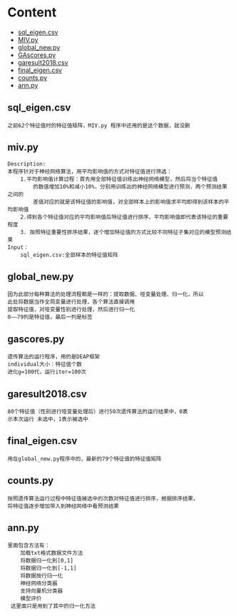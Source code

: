 # Content

* [sql_eigen.csv](#sql_eigen.csv)
* [MIV.py](#miv.py)  
* [global_new.py](#global_new.py)  
* [GAscores.py](#gascores.py)  
* [garesult2018.csv](#garesult2018.csv)
* [final_eigen.csv](#final_eigen.csv)
* [counts.py](#counts.py)
* [ann.py](#ann.py)

## sql_eigen.csv
    之前62个特征值时的特征值矩阵，MIV.py 程序中还用的是这个数据，就没删
    
## miv.py
    Description:
    本程序针对于神经网络算法，用平均影响值的方式对特征值进行筛选：
        1.平均影响值计算过程：首先用全部特征值训练出神经网络模型，然后将当个特征值
            的数值增加10%和减小10%，分别用训练出的神经网络模型进行预测，两个预测结果之间的
            差值对应的就是该特征值的影响值，对全部样本上的影响值求平均即得到该样本的平均影响值
        2.得到各个特征值对应的平均影响值后特征值进行排序，平均影响值即代表该特征的重要程度
        3. 按照特征重要性排序结果，逐个增加特征值的方式比较不同特征子集对应的模型预测结果
    Input：
        sql_eigen.csv:全部样本的特征值矩阵
        
## global_new.py
    因为此部分每种算法的处理流程都是一样的：提取数据、哑变量处理、归一化，所以
    此处将数据当作全局变量进行处理，各个算法直接调用
    提取特征值，对哑变量性别进行处理，然后进行归一化
    0——79列是特征值，最后一列是标签
    
## gascores.py
    遗传算法的运行程序，用的是DEAP框架
    individual大小：特征值个数
    进化g=100代，运行iter=100次
    
## garesult2018.csv
    80个特征值（性别进行哑变量处理后）进行50次遗传算法的运行结果中，0表
    示本次运行 未选中，1表示被选中
    
## final_eigen.csv
    用在global_new.py程序中的，最新的79个特征值的特征值矩阵
    
## counts.py
    按照遗传算法运行过程中特征值被选中的次数对特征值进行排序，根据排序结果，
    将特征值逐步增加带入到神经网络中看预测结果
    
## ann.py
    里面包含方法有：
        加载txt格式数据文件方法
        将数据归一化到[0,1]
        将数据归一化到[-1,1]
        将数据按行归一化
        神经网络分类器
        支持向量机分类器
        模型评价
     这里面只是用到了其中的归一化方法